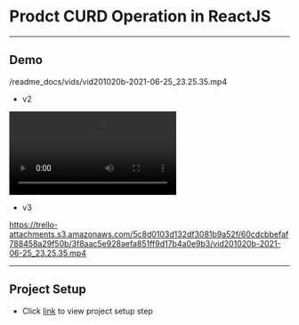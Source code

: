 # Prodct CURD Operation in ReactJS


---
## Demo
/readme_docs/vids/vid201020b-2021-06-25_23.25.35.mp4

- v2

![link](https://trello-attachments.s3.amazonaws.com/5c8d0103d132df3081b9a52f/60cdcbbefaf788458a29f50b/3f8aac5e928aefa851ff9d17b4a0e9b3/vid201020b-2021-06-25_23.25.35.mp4)

- v3

https://trello-attachments.s3.amazonaws.com/5c8d0103d132df3081b9a52f/60cdcbbefaf788458a29f50b/3f8aac5e928aefa851ff9d17b4a0e9b3/vid201020b-2021-06-25_23.25.35.mp4


---
## Project Setup
- Click [link](dev_setup_note.md) to view project setup step

